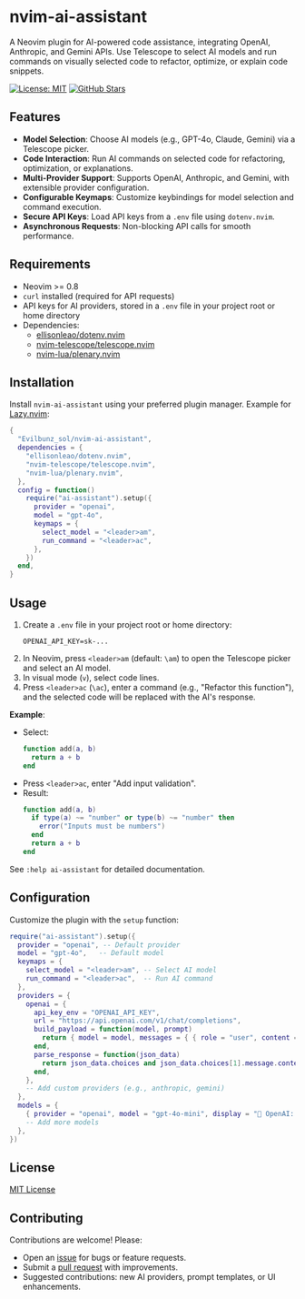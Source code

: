 # nvim-ai-assistant

A Neovim plugin for AI-powered code assistance, integrating OpenAI, Anthropic, and Gemini APIs. Use Telescope to select AI models and run commands on visually selected code to refactor, optimize, or explain code snippets.

[![License: MIT](https://img.shields.io/badge/License-MIT-yellow.svg)](https://github.com/Evilbunz_sol/nvim-ai-assistant/blob/main/LICENSE)
[![GitHub Stars](https://img.shields.io/github/stars/Evilbunz_sol/nvim-ai-assistant)](https://github.com/Evilbunz_sol/nvim-ai-assistant)

## Features

- **Model Selection**: Choose AI models (e.g., GPT-4o, Claude, Gemini) via a Telescope picker.
- **Code Interaction**: Run AI commands on selected code for refactoring, optimization, or explanations.
- **Multi-Provider Support**: Supports OpenAI, Anthropic, and Gemini, with extensible provider configuration.
- **Configurable Keymaps**: Customize keybindings for model selection and command execution.
- **Secure API Keys**: Load API keys from a `.env` file using `dotenv.nvim`.
- **Asynchronous Requests**: Non-blocking API calls for smooth performance.

## Requirements

- Neovim >= 0.8
- `curl` installed (required for API requests)
- API keys for AI providers, stored in a `.env` file in your project root or home directory
- Dependencies:
  - [ellisonleao/dotenv.nvim](https://github.com/ellisonleao/dotenv.nvim)
  - [nvim-telescope/telescope.nvim](https://github.com/nvim-telescope/telescope.nvim)
  - [nvim-lua/plenary.nvim](https://github.com/nvim-lua/plenary.nvim)

## Installation

Install `nvim-ai-assistant` using your preferred plugin manager. Example for [Lazy.nvim](https://github.com/folke/lazy.nvim):

```lua
{
  "Evilbunz_sol/nvim-ai-assistant",
  dependencies = {
    "ellisonleao/dotenv.nvim",
    "nvim-telescope/telescope.nvim",
    "nvim-lua/plenary.nvim",
  },
  config = function()
    require("ai-assistant").setup({
      provider = "openai",
      model = "gpt-4o",
      keymaps = {
        select_model = "<leader>am",
        run_command = "<leader>ac",
      },
    })
  end,
}
```

## Usage

1. Create a `.env` file in your project root or home directory:
   ```env
   OPENAI_API_KEY=sk-...
   ```
2. In Neovim, press `<leader>am` (default: `\am`) to open the Telescope picker and select an AI model.
3. In visual mode (`v`), select code lines.
4. Press `<leader>ac` (`\ac`), enter a command (e.g., "Refactor this function"), and the selected code will be replaced with the AI's response.

**Example**:

- Select:
  ```lua
  function add(a, b)
    return a + b
  end
  ```
- Press `<leader>ac`, enter "Add input validation".
- Result:
  ```lua
  function add(a, b)
    if type(a) ~= "number" or type(b) ~= "number" then
      error("Inputs must be numbers")
    end
    return a + b
  end
  ```

See `:help ai-assistant` for detailed documentation.

## Configuration

Customize the plugin with the `setup` function:

```lua
require("ai-assistant").setup({
  provider = "openai", -- Default provider
  model = "gpt-4o",   -- Default model
  keymaps = {
    select_model = "<leader>am", -- Select AI model
    run_command = "<leader>ac",  -- Run AI command
  },
  providers = {
    openai = {
      api_key_env = "OPENAI_API_KEY",
      url = "https://api.openai.com/v1/chat/completions",
      build_payload = function(model, prompt)
        return { model = model, messages = { { role = "user", content = prompt } } }
      end,
      parse_response = function(json_data)
        return json_data.choices and json_data.choices[1].message.content
      end,
    },
    -- Add custom providers (e.g., anthropic, gemini)
  },
  models = {
    { provider = "openai", model = "gpt-4o-mini", display = "🤖 OpenAI: gpt-4o-mini" },
    -- Add more models
  },
})
```

## License

[MIT License](LICENSE)

## Contributing

Contributions are welcome! Please:

- Open an [issue](https://github.com/Evilbunz_sol/nvim-ai-assistant/issues) for bugs or feature requests.
- Submit a [pull request](https://github.com/Evilbunz_sol/nvim-ai-assistant/pulls) with improvements.
- Suggested contributions: new AI providers, prompt templates, or UI enhancements.

```

```
